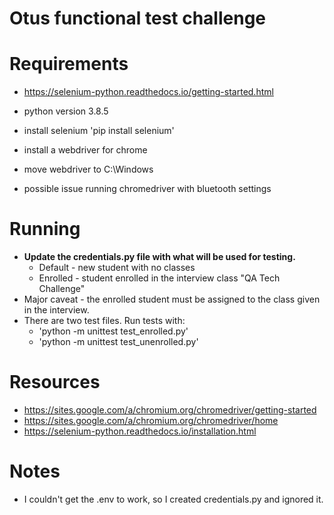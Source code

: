 # Otus functional test challenge

# Requirements

* https://selenium-python.readthedocs.io/getting-started.html

* python version 3.8.5
* install selenium 'pip install selenium'
* install a webdriver for chrome
* move webdriver to C:\Windows
* possible issue running chromedriver with bluetooth settings

# Running

* **Update the credentials.py file with what will be used for testing.**
  * Default - new student with no classes
  * Enrolled - student enrolled in the interview class "QA Tech Challenge"
* Major caveat - the enrolled student must be assigned to the class given in the interview.
* There are two test files. Run tests with:
  * 'python -m unittest test_enrolled.py'
  * 'python -m unittest test_unenrolled.py'

# Resources

* https://sites.google.com/a/chromium.org/chromedriver/getting-started
* https://sites.google.com/a/chromium.org/chromedriver/home
* https://selenium-python.readthedocs.io/installation.html


# Notes

* I couldn't get the .env to work, so I created credentials.py and ignored it.
